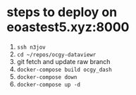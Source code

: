 # steps to deploy on eoastest5.xyz:8000

1. `ssh n3jov`
2. `cd ~/repos/ocgy-dataviewr`
3. git fetch and update raw branch
4. `docker-compose build ocgy_dash`
5. `docker-compose down`
6. `docker-compose up -d`
